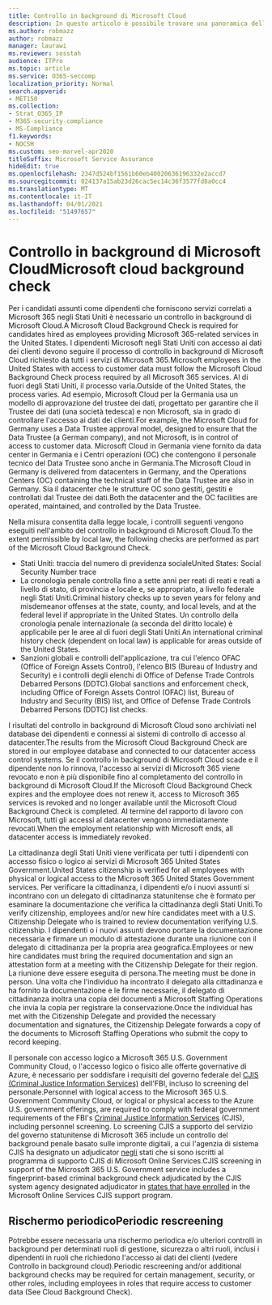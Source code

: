 ```yaml
---
title: Controllo in background di Microsoft Cloud
description: In questo articolo è possibile trovare una panoramica delle procedure di screening del personale Microsoft per Microsoft 365.
ms.author: robmazz
author: robmazz
manager: laurawi
ms.reviewer: sosstah
audience: ITPro
ms.topic: article
ms.service: O365-seccomp
localization_priority: Normal
search.appverid:
- MET150
ms.collection:
- Strat_O365_IP
- M365-security-compliance
- MS-Compliance
f1.keywords:
- NOCSH
ms.custom: seo-marvel-apr2020
titleSuffix: Microsoft Service Assurance
hideEdit: true
ms.openlocfilehash: 2347d524bf1561b60eb40020636196332e2accd7
ms.sourcegitcommit: 024137a15ab23d26cac5ec14c36f3577fd8a0cc4
ms.translationtype: MT
ms.contentlocale: it-IT
ms.lasthandoff: 04/01/2021
ms.locfileid: "51497657"
---
```

# <a name="microsoft-cloud-background-check"></a><span data-ttu-id="925ea-103">Controllo in background di Microsoft Cloud</span><span class="sxs-lookup"><span data-stu-id="925ea-103">Microsoft cloud background check</span></span>

<span data-ttu-id="925ea-104">Per i candidati assunti come dipendenti che forniscono servizi correlati a Microsoft 365 negli Stati Uniti è necessario un controllo in background di Microsoft Cloud.</span><span class="sxs-lookup"><span data-stu-id="925ea-104">A Microsoft Cloud Background Check is required for candidates hired as employees providing Microsoft 365-related services in the United States.</span></span> <span data-ttu-id="925ea-105">I dipendenti Microsoft negli Stati Uniti con accesso ai dati dei clienti devono seguire il processo di controllo in background di Microsoft Cloud richiesto da tutti i servizi di Microsoft 365.</span><span class="sxs-lookup"><span data-stu-id="925ea-105">Microsoft employees in the United States with access to customer data must follow the Microsoft Cloud Background Check process required by all Microsoft 365 services.</span></span> <span data-ttu-id="925ea-106">Al di fuori degli Stati Uniti, il processo varia.</span><span class="sxs-lookup"><span data-stu-id="925ea-106">Outside of the United States, the process varies.</span></span> <span data-ttu-id="925ea-107">Ad esempio, Microsoft Cloud per la Germania usa un modello di approvazione del trustee dei dati, progettato per garantire che il Trustee dei dati (una società tedesca) e non Microsoft, sia in grado di controllare l'accesso ai dati dei clienti.</span><span class="sxs-lookup"><span data-stu-id="925ea-107">For example, the Microsoft Cloud for Germany uses a Data Trustee approval model, designed to ensure that the Data Trustee (a German company), and not Microsoft, is in control of access to customer data.</span></span> <span data-ttu-id="925ea-108">Microsoft Cloud in Germania viene fornito da data center in Germania e i Centri operazioni (OC) che contengono il personale tecnico del Data Trustee sono anche in Germania.</span><span class="sxs-lookup"><span data-stu-id="925ea-108">The Microsoft Cloud in Germany is delivered from datacenters in Germany, and the Operations Centers (OC) containing the technical staff of the Data Trustee are also in Germany.</span></span> <span data-ttu-id="925ea-109">Sia il datacenter che le strutture OC sono gestiti, gestiti e controllati dal Trustee dei dati.</span><span class="sxs-lookup"><span data-stu-id="925ea-109">Both the datacenter and the OC facilities are operated, maintained, and controlled by the Data Trustee.</span></span>

<span data-ttu-id="925ea-110">Nella misura consentita dalla legge locale, i controlli seguenti vengono eseguiti nell'ambito del controllo in background di Microsoft Cloud.</span><span class="sxs-lookup"><span data-stu-id="925ea-110">To the extent permissible by local law, the following checks are performed as part of the Microsoft Cloud Background Check.</span></span>

- <span data-ttu-id="925ea-111">Stati Uniti: traccia del numero di previdenza sociale</span><span class="sxs-lookup"><span data-stu-id="925ea-111">United States: Social Security Number trace</span></span>
- <span data-ttu-id="925ea-112">La cronologia penale controlla fino a sette anni per reati di reati e reati a livello di stato, di provincia e locale e, se appropriato, a livello federale negli Stati Uniti.</span><span class="sxs-lookup"><span data-stu-id="925ea-112">Criminal history checks up to seven years for felony and misdemeanor offenses at the state, county, and local levels, and at the federal level if appropriate in the United States.</span></span> <span data-ttu-id="925ea-113">Un controllo della cronologia penale internazionale (a seconda del diritto locale) è applicabile per le aree al di fuori degli Stati Uniti.</span><span class="sxs-lookup"><span data-stu-id="925ea-113">An international criminal history check (dependent on local law) is applicable for areas outside of the United States.</span></span>
- <span data-ttu-id="925ea-114">Sanzioni globali e controlli dell'applicazione, tra cui l'elenco OFAC (Office of Foreign Assets Control), l'elenco BIS (Bureau of Industry and Security) e i controlli degli elenchi di Office of Defense Trade Controls Debarred Persons (DDTC).</span><span class="sxs-lookup"><span data-stu-id="925ea-114">Global sanctions and enforcement check, including Office of Foreign Assets Control (OFAC) list, Bureau of Industry and Security (BIS) list, and Office of Defense Trade Controls Debarred Persons (DDTC) list checks.</span></span>

<span data-ttu-id="925ea-115">I risultati del controllo in background di Microsoft Cloud sono archiviati nel database dei dipendenti e connessi ai sistemi di controllo di accesso al datacenter.</span><span class="sxs-lookup"><span data-stu-id="925ea-115">The results from the Microsoft Cloud Background Check are stored in our employee database and connected to our datacenter access control systems.</span></span> <span data-ttu-id="925ea-116">Se il controllo in background di Microsoft Cloud scade e il dipendente non lo rinnova, l'accesso ai servizi di Microsoft 365 viene revocato e non è più disponibile fino al completamento del controllo in background di Microsoft Cloud.</span><span class="sxs-lookup"><span data-stu-id="925ea-116">If the Microsoft Cloud Background Check expires and the employee does not renew it, access to Microsoft 365 services is revoked and no longer available until the Microsoft Cloud Background Check is completed.</span></span> <span data-ttu-id="925ea-117">Al termine del rapporto di lavoro con Microsoft, tutti gli accessi al datacenter vengono immediatamente revocati.</span><span class="sxs-lookup"><span data-stu-id="925ea-117">When the employment relationship with Microsoft ends, all datacenter access is immediately revoked.</span></span>

<span data-ttu-id="925ea-118">La cittadinanza degli Stati Uniti viene verificata per tutti i dipendenti con accesso fisico o logico ai servizi di Microsoft 365 United States Government.</span><span class="sxs-lookup"><span data-stu-id="925ea-118">United States citizenship is verified for all employees with physical or logical access to the Microsoft 365 United States Government services.</span></span> <span data-ttu-id="925ea-119">Per verificare la cittadinanza, i dipendenti e/o i nuovi assunti si incontrano con un delegato di cittadinanza statunitense che è formato per esaminare la documentazione che verifica la cittadinanza degli Stati Uniti.</span><span class="sxs-lookup"><span data-stu-id="925ea-119">To verify citizenship, employees and/or new hire candidates meet with a U.S. Citizenship Delegate who is trained to review documentation verifying U.S. citizenship.</span></span> <span data-ttu-id="925ea-120">I dipendenti o i nuovi assunti devono portare la documentazione necessaria e firmare un modulo di attestazione durante una riunione con il delegato di cittadinanza per la propria area geografica.</span><span class="sxs-lookup"><span data-stu-id="925ea-120">Employees or new hire candidates must bring the required documentation and sign an attestation form at a meeting with the Citizenship Delegate for their region.</span></span> <span data-ttu-id="925ea-121">La riunione deve essere eseguita di persona.</span><span class="sxs-lookup"><span data-stu-id="925ea-121">The meeting must be done in person.</span></span> <span data-ttu-id="925ea-122">Una volta che l'individuo ha incontrato il delegato alla cittadinanza e ha fornito la documentazione e le firme necessarie, il delegato di cittadinanza inoltra una copia dei documenti a Microsoft Staffing Operations che invia la copia per registrare la conservazione.</span><span class="sxs-lookup"><span data-stu-id="925ea-122">Once the individual has met with the Citizenship Delegate and provided the necessary documentation and signatures, the Citizenship Delegate forwards a copy of the documents to Microsoft Staffing Operations who submit the copy to record keeping.</span></span>

<span data-ttu-id="925ea-123">Il personale con accesso logico a Microsoft 365 U.S. Government Community Cloud, o l'accesso logico o fisico alle offerte governative di Azure, è necessario per soddisfare i requisiti del governo federale del [CJIS (Criminal Justice Information Services)](https://www.fbi.gov/services/cjis) dell'FBI, incluso lo screening del personale.</span><span class="sxs-lookup"><span data-stu-id="925ea-123">Personnel with logical access to the Microsoft 365 U.S. Government Community Cloud, or logical or physical access to the Azure U.S. government offerings, are required to comply with federal government requirements of the FBI's [Criminal Justice Information Services](https://www.fbi.gov/services/cjis) (CJIS), including personnel screening.</span></span> <span data-ttu-id="925ea-124">Lo screening CJIS a supporto del servizio del governo statunitense di Microsoft 365 include un controllo del background penale basato sulle impronte digitali, a cui l'agenzia di sistema CJIS ha designato un adjudicator [negli](https://blogs.office.com/2013/10/23/california-and-microsoft-sign-cjis-security-policy-agreement/) stati che si sono iscritti al programma di supporto CJIS di Microsoft Online Services.</span><span class="sxs-lookup"><span data-stu-id="925ea-124">CJIS screening in support of the Microsoft 365 U.S. Government service includes a fingerprint-based criminal background check adjudicated by the CJIS system agency designated adjudicator in [states that have enrolled](https://blogs.office.com/2013/10/23/california-and-microsoft-sign-cjis-security-policy-agreement/) in the Microsoft Online Services CJIS support program.</span></span>

## <a name="periodic-rescreening"></a><span data-ttu-id="925ea-125">Rischermo periodico</span><span class="sxs-lookup"><span data-stu-id="925ea-125">Periodic rescreening</span></span>

<span data-ttu-id="925ea-126">Potrebbe essere necessaria una rischermo periodica e/o ulteriori controlli in background per determinati ruoli di gestione, sicurezza o altri ruoli, inclusi i dipendenti in ruoli che richiedono l'accesso ai dati dei clienti (vedere Controllo in background cloud).</span><span class="sxs-lookup"><span data-stu-id="925ea-126">Periodic rescreening and/or additional background checks may be required for certain management, security, or other roles, including employees in roles that require access to customer data (See Cloud Background Check).</span></span>